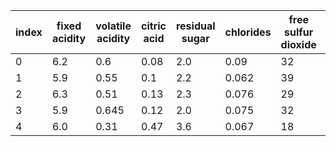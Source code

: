 |index|fixed acidity|volatile acidity|citric acid|residual sugar|chlorides|free sulfur dioxide|total sulfur dioxide|density|pH|sulphates|alcohol|
|:-----|-------------|----------------|-----------|--------------|---------|-------------------|--------------------|-------|--|---------|-------|
| 0 | 6.2 | 0.6 | 0.08 | 2.0 | 0.09 | 32 | 44 | 0.9949 | 3.45 | 0.58 | 10.5 |
| 1 | 5.9 | 0.55 | 0.1 | 2.2 | 0.062 | 39 | 51 | 0.9951200000000001 | 3.52 | 0.76 | 11.2 |
| 2 | 6.3 | 0.51 | 0.13 | 2.3 | 0.076 | 29 | 40 | 0.99574 | 3.42 | 0.75 | 11.0 |
| 3 | 5.9 | 0.645 | 0.12 | 2.0 | 0.075 | 32 | 44 | 0.9954700000000001 | 3.57 | 0.71 | 10.2 |
| 4 | 6.0 | 0.31 | 0.47 | 3.6 | 0.067 | 18 | 42 | 0.99549 | 3.39 | 0.66 | 11.0 |
